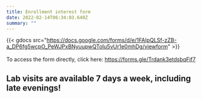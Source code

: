 ```yaml
---
title: Enrollment interest form
date: 2022-02-14T06:34:03.640Z
summary: ""
---
```

{{< gdocs src="https://docs.google.com/forms/d/e/1FAIpQLSf-zZB-a_DP6fg5wcpO_PeWJPxBNyuupwQToIu5vUr1e0mhDg/viewform" >}}
<br>
<br>
To access the form directly, click here: https://forms.gle/Trdank3etdsbqFif7

## **Lab visits** **are available 7 days a week, including late evenings!**
